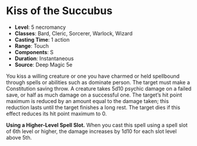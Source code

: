 # Kiss of the Succubus

- **Level**: 5 necromancy
- **Classes**: Bard, Cleric, Sorcerer, Warlock, Wizard
- **Casting Time**: 1 action
- **Range**: Touch
- **Components**: S
- **Duration**: Instantaneous
- **Source**: Deep Magic 5e

You kiss a willing creature or one you have charmed or held spellbound through spells or abilities such as dominate person. The target must make a Constitution saving throw. A creature takes 5d10 psychic damage on a failed save, or half as much damage on a successful one. The target’s hit point maximum is reduced by an amount equal to the damage taken; this reduction lasts until the target finishes a long rest. The target dies if this effect reduces its hit point maximum to 0.

**Using a Higher-Level Spell Slot.** When you cast this spell using a spell slot of 6th level or higher, the damage increases by 1d10 for each slot level above 5th.
